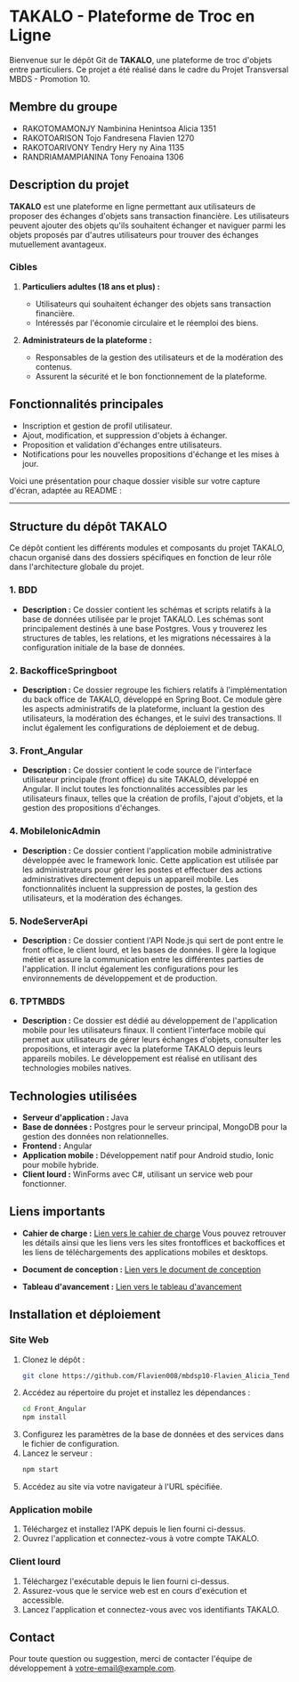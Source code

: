 # TAKALO - Plateforme de Troc en Ligne

Bienvenue sur le dépôt Git de **TAKALO**, une plateforme de troc d'objets entre particuliers. Ce projet a été réalisé dans le cadre du Projet Transversal MBDS - Promotion 10.

## Membre du groupe
   - RAKOTOMAMONJY Nambinina Henintsoa Alicia 1351
   - RAKOTOARISON Tojo Fandresena Flavien 1270
   - RAKOTOARIVONY Tendry Hery ny Aina 1135
   - RANDRIAMAMPIANINA Tony Fenoaina 1306


## Description du projet

**TAKALO** est une plateforme en ligne permettant aux utilisateurs de proposer des échanges d'objets sans transaction financière. Les utilisateurs peuvent ajouter des objets qu'ils souhaitent échanger et naviguer parmi les objets proposés par d'autres utilisateurs pour trouver des échanges mutuellement avantageux.

### Cibles

1. **Particuliers adultes (18 ans et plus) :**
   - Utilisateurs qui souhaitent échanger des objets sans transaction financière.
   - Intéressés par l'économie circulaire et le réemploi des biens.

2. **Administrateurs de la plateforme :**
   - Responsables de la gestion des utilisateurs et de la modération des contenus.
   - Assurent la sécurité et le bon fonctionnement de la plateforme.

## Fonctionnalités principales

- Inscription et gestion de profil utilisateur.
- Ajout, modification, et suppression d'objets à échanger.
- Proposition et validation d'échanges entre utilisateurs.
- Notifications pour les nouvelles propositions d'échange et les mises à jour.

Voici une présentation pour chaque dossier visible sur votre capture d'écran, adaptée au README :

---

## Structure du dépôt TAKALO

Ce dépôt contient les différents modules et composants du projet TAKALO, chacun organisé dans des dossiers spécifiques en fonction de leur rôle dans l'architecture globale du projet.

### 1. **BDD**
   - **Description :** Ce dossier contient les schémas et scripts relatifs à la base de données utilisée par le projet TAKALO. Les schémas sont principalement destinés à une base Postgres. Vous y trouverez les structures de tables, les relations, et les migrations nécessaires à la configuration initiale de la base de données.

### 2. **BackofficeSpringboot**
   - **Description :** Ce dossier regroupe les fichiers relatifs à l'implémentation du back office de TAKALO, développé en Spring Boot. Ce module gère les aspects administratifs de la plateforme, incluant la gestion des utilisateurs, la modération des échanges, et le suivi des transactions. Il inclut également les configurations de déploiement et de debug.

### 3. **Front_Angular**
   - **Description :** Ce dossier contient le code source de l'interface utilisateur principale (front office) du site TAKALO, développé en Angular. Il inclut toutes les fonctionnalités accessibles par les utilisateurs finaux, telles que la création de profils, l'ajout d'objets, et la gestion des propositions d'échanges.

### 4. **MobileIonicAdmin**
   - **Description :** Ce dossier contient l'application mobile administrative développée avec le framework Ionic. Cette application est utilisée par les administrateurs pour gérer les postes et effectuer des actions administratives directement depuis un appareil mobile. Les fonctionnalités incluent la suppression de postes, la gestion des utilisateurs, et la modération des échanges.

### 5. **NodeServerApi**
   - **Description :** Ce dossier contient l'API Node.js qui sert de pont entre le front office, le client lourd, et les bases de données. Il gère la logique métier et assure la communication entre les différentes parties de l'application. Il inclut également les configurations pour les environnements de développement et de production.

### 6. **TPTMBDS**
   - **Description :** Ce dossier est dédié au développement de l'application mobile pour les utilisateurs finaux. Il contient l'interface mobile qui permet aux utilisateurs de gérer leurs échanges d'objets, consulter les propositions, et interagir avec la plateforme TAKALO depuis leurs appareils mobiles. Le développement est réalisé en utilisant des technologies mobiles natives.


## Technologies utilisées

- **Serveur d'application :** Java
- **Base de données :** Postgres pour le serveur principal, MongoDB pour la gestion des données non relationnelles.
- **Frontend :** Angular
- **Application mobile :** Développement natif pour Android studio, Ionic pour mobile hybride.
- **Client lourd :** WinForms avec C#, utilisant un service web pour fonctionner.

## Liens importants

- **Cahier de charge :** [Lien vers le cahier de charge](https://docs.google.com/document/d/1i0tHiX87F3_M33eNh9TL3FAKwX1moRZrHJtpttEzdrY/edit?usp=sharing) Vous pouvez retrouver les détails ainsi que les liens vers les sites frontoffices et backoffices et les liens de téléchargements des applications mobiles et desktops.

- **Document de conception :** [Lien vers le document de conception](https://docs.google.com/document/d/1i5dBKOK99oyogGI0XljmyT8E6AB_DT6Br4q-eUqbZ9o/edit?usp=sharing)
  
- **Tableau d'avancement :** [Lien vers le tableau d'avancement](https://docs.google.com/spreadsheets/d/1AY2H3rgnphlBjacK_uL8hgQSAwX_D1IZp4TUT4STfUQ/edit?usp=sharing)  

## Installation et déploiement

### Site Web

1. Clonez le dépôt :
   ```bash
   git clone https://github.com/Flavien008/mbdsp10-Flavien_Alicia_Tendry_Tony.git
   ```
2. Accédez au répertoire du projet et installez les dépendances :
   ```bash
   cd Front_Angular
   npm install
   ```
3. Configurez les paramètres de la base de données et des services dans le fichier de configuration.
4. Lancez le serveur :
   ```bash
   npm start
   ```
5. Accédez au site via votre navigateur à l'URL spécifiée.

### Application mobile

1. Téléchargez et installez l'APK depuis le lien fourni ci-dessus.
2. Ouvrez l'application et connectez-vous à votre compte TAKALO.

### Client lourd

1. Téléchargez l'exécutable depuis le lien fourni ci-dessus.
2. Assurez-vous que le service web est en cours d'exécution et accessible.
3. Lancez l'application et connectez-vous avec vos identifiants TAKALO.

## Contact

Pour toute question ou suggestion, merci de contacter l'équipe de développement à [votre-email@example.com](mailto:votre-email@example.com).


